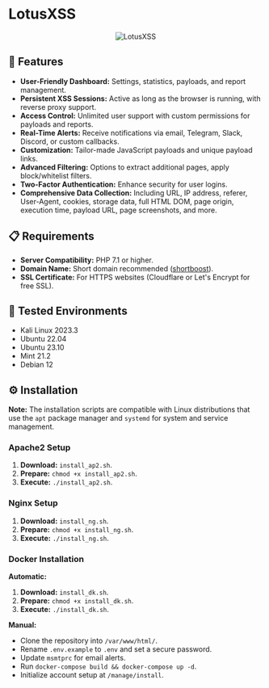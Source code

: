 # LotusXSS

<div align="center">
  <img src="https://i.ibb.co/GsC7ddZ/077f441c-b58d-4b9c-9d13-72281930d24e.jpg" alt="LotusXSS">
</div>

## 🌟 Features

- **User-Friendly Dashboard:** Settings, statistics, payloads, and report management.
- **Persistent XSS Sessions:** Active as long as the browser is running, with reverse proxy support.
- **Access Control:** Unlimited user support with custom permissions for payloads and reports.
- **Real-Time Alerts:** Receive notifications via email, Telegram, Slack, Discord, or custom callbacks.
- **Customization:** Tailor-made JavaScript payloads and unique payload links.
- **Advanced Filtering:** Options to extract additional pages, apply block/whitelist filters.
- **Two-Factor Authentication:** Enhance security for user logins.
- **Comprehensive Data Collection:** Including URL, IP address, referer, User-Agent, cookies, storage data, full HTML DOM, page origin, execution time, payload URL, page screenshots, and more.

## 📋 Requirements

- **Server Compatibility:** PHP 7.1 or higher.
- **Domain Name:** Short domain recommended ([shortboost](https://github.com/ssl/shortboost)).
- **SSL Certificate:** For HTTPS websites (Cloudflare or Let's Encrypt for free SSL).

## 🧪 Tested Environments

- Kali Linux 2023.3
- Ubuntu 22.04 
- Ubuntu 23.10
- Mint 21.2
- Debian 12

## ⚙️ Installation

**Note:** The installation scripts are compatible with Linux distributions that use the `apt` package manager and `systemd` for system and service management.

### Apache2 Setup

1. **Download:** `install_ap2.sh`.
2. **Prepare:** `chmod +x install_ap2.sh`.
3. **Execute:** `./install_ap2.sh`.

### Nginx Setup

1. **Download:** `install_ng.sh`.
2. **Prepare:** `chmod +x install_ng.sh`.
3. **Execute:** `./install_ng.sh`.

### Docker Installation

**Automatic:**
1. **Download:** `install_dk.sh`.
2. **Prepare:** `chmod +x install_dk.sh`.
3. **Execute:** `./install_dk.sh`.

**Manual:**
- Clone the repository into `/var/www/html/`.
- Rename `.env.example` to `.env` and set a secure password.
- Update `msmtprc` for email alerts.
- Run `docker-compose build && docker-compose up -d`.
- Initialize account setup at `/manage/install`.
